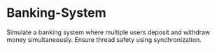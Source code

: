 # Banking-System
Simulate a banking system where multiple users deposit and withdraw money simultaneously. Ensure thread safety using synchronization.

